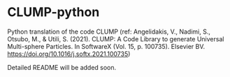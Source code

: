# CLUMP-python

Python translation of the code CLUMP (ref: Angelidakis, V., Nadimi, S., Otsubo, M., & Utili, S. (2021). CLUMP: A Code Library to generate Universal Multi-sphere Particles. In SoftwareX (Vol. 15, p. 100735). Elsevier BV. https://doi.org/10.1016/j.softx.2021.100735)


Detailed README will be added soon.
